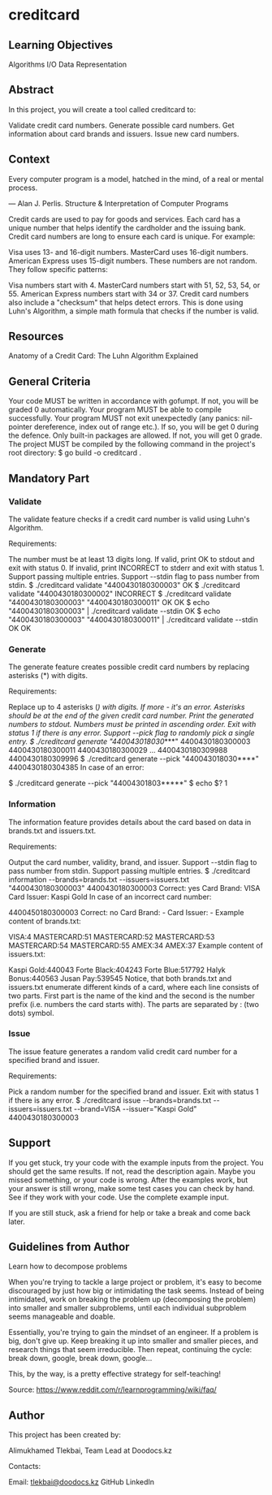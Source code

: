 # creditcard
## Learning Objectives
Algorithms
I/O
Data Representation
## Abstract
In this project, you will create a tool called creditcard to:

Validate credit card numbers.
Generate possible card numbers.
Get information about card brands and issuers.
Issue new card numbers.
## Context
Every computer program is a model, hatched in the mind, of a real or mental process.

— Alan J. Perlis. Structure & Interpretation of Computer Programs

Credit cards are used to pay for goods and services. Each card has a unique number that helps identify the cardholder and the issuing bank. Credit card numbers are long to ensure each card is unique. For example:

Visa uses 13- and 16-digit numbers.
MasterCard uses 16-digit numbers.
American Express uses 15-digit numbers.
These numbers are not random. They follow specific patterns:

Visa numbers start with 4.
MasterCard numbers start with 51, 52, 53, 54, or 55.
American Express numbers start with 34 or 37.
Credit card numbers also include a "checksum" that helps detect errors. This is done using Luhn's Algorithm, a simple math formula that checks if the number is valid.

## Resources
Anatomy of a Credit Card: The Luhn Algorithm Explained
## General Criteria
Your code MUST be written in accordance with gofumpt. If not, you will be graded 0 automatically.
Your program MUST be able to compile successfully.
Your program MUST not exit unexpectedly (any panics: nil-pointer dereference, index out of range etc.). If so, you will be get 0 during the defence.
Only built-in packages are allowed. If not, you will get 0 grade.
The project MUST be compiled by the following command in the project's root directory:
$ go build -o creditcard .
## Mandatory Part
### Validate
The validate feature checks if a credit card number is valid using Luhn's Algorithm.

Requirements:

The number must be at least 13 digits long.
If valid, print OK to stdout and exit with status 0.
If invalid, print INCORRECT to stderr and exit with status 1.
Support passing multiple entries.
Support --stdin flag to pass number from stdin.
$ ./creditcard validate "4400430180300003"
OK
$ ./creditcard validate "4400430180300002"
INCORRECT
$ ./creditcard validate "4400430180300003" "4400430180300011"
OK
OK
$ echo "4400430180300003" | ./creditcard validate --stdin
OK
$ echo "4400430180300003" "4400430180300011" | ./creditcard validate --stdin
OK
OK
### Generate
The generate feature creates possible credit card numbers by replacing asterisks (*) with digits.

Requirements:

Replace up to 4 asterisks (*) with digits. If more - it's an error. Asterisks should be at the end of the given credit card number.
Print the generated numbers to stdout.
Numbers must be printed in ascending order.
Exit with status 1 if there is any error.
Support --pick flag to randomly pick a single entry.
$ ./creditcard generate "440043018030****"
4400430180300003
4400430180300011
4400430180300029
...
4400430180309988
4400430180309996
$ ./creditcard generate --pick "440043018030****"
4400430180304385
In case of an error:

$ ./creditcard generate --pick "44004301803*****"
$ echo $?
1
### Information
The information feature provides details about the card based on data in brands.txt and issuers.txt.

Requirements:

Output the card number, validity, brand, and issuer.
Support --stdin flag to pass number from stdin.
Support passing multiple entries.
$ ./creditcard information --brands=brands.txt --issuers=issuers.txt "4400430180300003"
4400430180300003
Correct: yes
Card Brand: VISA
Card Issuer: Kaspi Gold
In case of an incorrect card number:

4400450180300003
Correct: no
Card Brand: -
Card Issuer: -
Example content of brands.txt:

VISA:4
MASTERCARD:51
MASTERCARD:52
MASTERCARD:53
MASTERCARD:54
MASTERCARD:55
AMEX:34
AMEX:37
Example content of issuers.txt:

Kaspi Gold:440043
Forte Black:404243
Forte Blue:517792
Halyk Bonus:440563
Jusan Pay:539545
Notice, that both brands.txt and issuers.txt enumerate different kinds of a card, where each line consists of two parts. First part is the name of the kind and the second is the number prefix (i.e. numbers the card starts with). The parts are separated by : (two dots) symbol.

### Issue
The issue feature generates a random valid credit card number for a specified brand and issuer.

Requirements:

Pick a random number for the specified brand and issuer.
Exit with status 1 if there is any error.
$ ./creditcard issue --brands=brands.txt --issuers=issuers.txt --brand=VISA --issuer="Kaspi Gold"
4400430180300003
## Support
If you get stuck, try your code with the example inputs from the project. You should get the same results. If not, read the description again. Maybe you missed something, or your code is wrong. After the examples work, but your answer is still wrong, make some test cases you can check by hand. See if they work with your code. Use the complete example input.

If you are still stuck, ask a friend for help or take a break and come back later.

## Guidelines from Author
Learn how to decompose problems

When you're trying to tackle a large project or problem, it's easy to become discouraged by just how big or intimidating the task seems. Instead of being intimidated, work on breaking the problem up (decomposing the problem) into smaller and smaller subproblems, until each individual subproblem seems manageable and doable.

Essentially, you're trying to gain the mindset of an engineer. If a problem is big, don't give up. Keep breaking it up into smaller and smaller pieces, and research things that seem irreducible. Then repeat, continuing the cycle: break down, google, break down, google...

This, by the way, is a pretty effective strategy for self-teaching!

Source: https://www.reddit.com/r/learnprogramming/wiki/faq/

## Author
This project has been created by:

Alimukhamed Tlekbai, Team Lead at Doodocs.kz

Contacts:

Email: tlekbai@doodocs.kz
GitHub
LinkedIn
